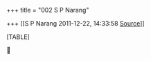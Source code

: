 +++
title = "002 S P Narang"

+++
[[S P Narang	2011-12-22, 14:33:58 [Source](https://groups.google.com/g/bvparishat/c/pbw_p48CMto)]]



[TABLE]



